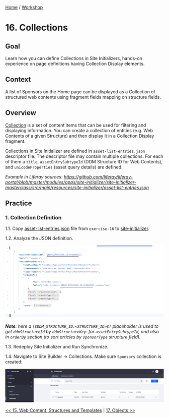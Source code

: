 [Home](../../../README.md) / [Workshop](../README.md) 

# 16. Collections

## Goal 

Learn how you can define Collections in Site Initializers, hands-on experience on page definitions having Collection Display elements.

## Context

A list of Sponsors on the Home page can be displayed as a Collection of structured web contents using fragment fields mapping on structure fields.

## Overview

[Collection](https://learn.liferay.com/w/dxp/site-building/displaying-content/collections-and-collection-pages) is a set of content items that can be used for filtering and displaying information. 
You can create a collection of entities (e.g. Web Contents of a given Structure) and then display it in a Collection Display fragment.

Collections in Site Initializer are defined in `asset-list-entries.json` descriptor file. 
The descriptor file may contain multiple collections. 
For each of them a `title`, `assetEntrySubtypeId` (DDM Structure ID for Web Contents), and `unicodeProperties` (asset query details) are defined.

_Example in Liferay sources: https://github.com/liferay/liferay-portal/blob/master/modules/apps/site-initializer/site-initializer-masterclass/src/main/resources/site-initializer/asset-list-entries.json_

## Practice

### 1. Collection Definition

1.1. Copy [asset-list-entries.json](../../../exercises/exercise-16/asset-list-entries.json) file from `exercise-16` to [site-initializer](../../../modules/devcon-site-initializer/src/main/resources/site-initializer).

1.2. Analyze the JSON definition.

![02.png](images/02.png)

_**Note**: here a `[$DDM_STRUCTURE_ID:<STRUCTURE_ID>$]` placeholder is used to get `ddmStructureId` by `ddmStructureKey`: for `assetEntrySubtypeId`, and also in `orderBy` section (to sort articles by `sponsorType` structure field)._

1.3. Redeploy Site Initializer and Run Synchronize.

1.4. Navigate to Site Builder → Collections. Make sure `Sponsors` collection is created:

![03.png](images/03.png)





[<< 15. Web Content, Structures and Templates](../15-web-content/README.md) | [17. Objects >>](../17-objects/README.md)